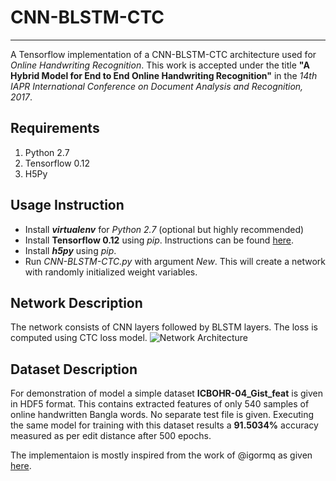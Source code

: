 # CNN-BLSTM-CTC
---
A Tensorflow implementation of a CNN-BLSTM-CTC architecture used for *Online Handwriting Recognition*. This work is accepted under the title __"A Hybrid Model for End to End Online Handwriting Recognition"__ in the *14th IAPR International Conference on Document Analysis and Recognition, 2017*.

Requirements
---
1. Python 2.7
2. Tensorflow 0.12
3. H5Py

## Usage Instruction
- Install __*virtualenv*__ for *Python 2.7* (optional but highly recommended)
- Install __Tensorflow 0.12__ using *pip*. Instructions can be found [here](https://www.tensorflow.org/versions/r0.12/get_started/os_setup).
- Install __*h5py*__ using *pip*.
- Run *CNN-BLSTM-CTC.py* with argument *New*. This will create a network with randomly initialized weight variables.
## Network Description
The network consists of CNN layers followed by BLSTM layers. The loss is computed using CTC loss model.
![Network Architecture](https://github.com/xisnu/CNN-BLSTM-CTC/blob/master/Images/hybrid.jpg)
## Dataset Description
For demonstration of model a simple dataset __ICBOHR-04_Gist_feat__ is given in HDF5 format. This contains extracted features of only 540 samples of online handwritten Bangla words. No separate test file is given. Executing the same model for training with this dataset results a __91.5034%__ accuracy measured as per edit distance after 500 epochs. 

The implementaion is mostly inspired from the work of @igormq as given [here](https://github.com/igormq/ctc_tensorflow_example/blob/master/ctc_tensorflow_example.py).
